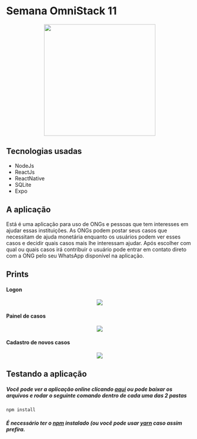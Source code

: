 # Semana OmniStack 11
<p align="center">
  <img width="300px" src="https://user-images.githubusercontent.com/56132780/82132734-5b04b300-97b9-11ea-99a3-1ada43f284dc.png">
</p>
 
## Tecnologias usadas

- NodeJs
- ReactJs
- ReactNative
- SQLite
- Expo

## A aplicação

Está é uma aplicação para uso de ONGs e pessoas que tem interesses em ajudar essas instituições. As ONGs podem postar seus casos que necessitam de ajuda monetária enquanto os usuários podem ver esses casos e decidir quais casos mais lhe interessam ajudar. Após escolher com qual ou quais casos irá contribuir o usuário pode entrar em contato direto com a ONG pelo seu WhatsApp disponível na aplicação.

## Prints

#### Logon
<p align="center">
  <img src="https://user-images.githubusercontent.com/56132780/82132859-d024b800-97ba-11ea-93d4-669a33b23937.png">
</p>

#### Painel de casos
<p align="center">
  <img src="https://user-images.githubusercontent.com/56132780/82132885-1f6ae880-97bb-11ea-826c-e29ff0de2cbe.png">
</p>

#### Cadastro de novos casos
<p align="center">
  <img src="https://user-images.githubusercontent.com/56132780/82132885-1f6ae880-97bb-11ea-826c-e29ff0de2cbe.png">
</p>

## Testando a aplicação

##### Você pode ver a aplicação online clicando [aqui](https://ongbethehero.netlify.app/) ou pode baixar os arquivos e rodar o seguinte comando dentro de cada uma das 2 pastas

``` npm install ```

##### É necessário ter o [npm](https://nodejs.org/en/) instalado (ou você pode usar [yarn](https://yarnpkg.com/) caso assim prefira.
